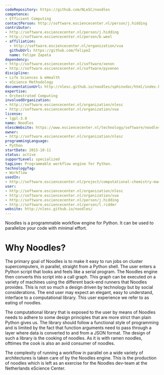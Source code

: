 ```yaml
---
codeRepository: https://github.com/NLeSC/noodles
competence:
- Efficient Computing
contactPerson: http://software.esciencecenter.nl/person/j.hidding
contributor:
- http://software.esciencecenter.nl/person/j.hidding
- http://software.esciencecenter.nl/person/b.weel
- affiliation:
  - http://software.esciencecenter.nl/organization/vua
  githubUrl: https://github.com/felipeZ
  name: Felipe Zapata
dependency:
- http://software.esciencecenter.nl/software/xenon
- http://software.esciencecenter.nl/software/pyxenon
discipline:
- Life Sciences & eHealth
- eScience Methodology
documentationUrl: http://nlesc.github.io/noodles/sphinxdoc/html/index.html
expertise:
- Orchestrated Computing
involvedOrganization:
- http://software.esciencecenter.nl/organization/nlesc
- http://software.esciencecenter.nl/organization/vua
license:
- lgpl-3.0
name: Noodles
nlescWebsite: https://www.esciencecenter.nl/technology/software/noodles
owner:
- http://software.esciencecenter.nl/organization/nlesc
programmingLanguage:
- Python
startDate: 2015-10-11
status: active
supportLevel: specialized
tagLine: Programmable workflow engine for Python.
technologyTag:
- Workflow
usedIn:
- http://software.esciencecenter.nl/project/computational-chemistry-made-easy
user:
- http://software.esciencecenter.nl/organization/nlesc
- http://software.esciencecenter.nl/organization/vua
- http://software.esciencecenter.nl/person/j.hidding
- http://software.esciencecenter.nl/person/l.ridder
website: http://nlesc.github.io/noodles/
---
```

Noodles is a programmable workflow engine for Python. It can be used to parallelize your code with minimal effort.

# Why Noodles?

The primary goal of Noodles is to make it easy to run jobs on cluster supercomputers, in parallel, straight from a Python shell. The user enters a Python script that looks and feels like a serial program. The Noodles engine then converts this script into a call graph. This graph can be executed on a variety of machines using the different back-end runners that Noodles provides. This is not so much a design driven by technology but by social considerations. The end user may expect an elegant, easy to understand, interface to a computational library. This user experience we refer to as eating of noodles.

The computational library that is exposed to the user by means of Noodles needs to adhere to some design principles that are more strict than plain Python gives us. The library should follow a functional style of programming and is limited by the fact that function arguments need to pass through a layer where data is converted to and from a JSON format. The design of such a library is the cooking of noodles. As it is with ramen noodles, ofttimes the cook is also an avid consumer of noodles.

The complexity of running a workflow in parallel on a wide variety of architectures is taken care of by the Noodles engine. This is the production of noodles which is left as an exercise for the Noodles dev-team at the Netherlands eScience Center.

